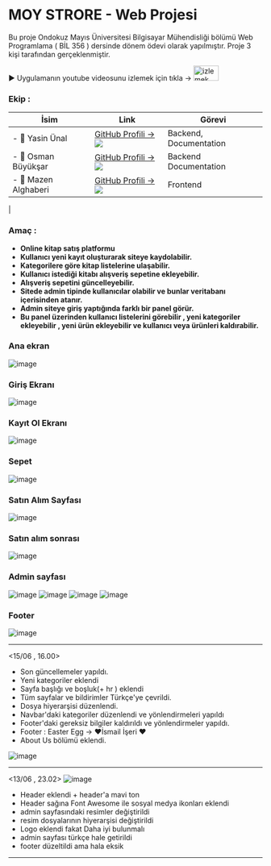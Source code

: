 
<h1>MOY STRORE - Web Projesi </h1> 

Bu proje Ondokuz Mayıs Üniversitesi Bilgisayar Mühendisliği bölümü Web Programlama ( BİL 356 ) dersinde dönem ödevi olarak yapılmıştır. Proje 3 kişi tarafından gerçeklenmiştir.

<p>	▶️ Uygulamanın youtube videosunu izlemek için tıkla -> 
  <a href="https://www.youtube.com/watch?v=bxDhUz2oW_E&t=143s&ab_channel=YAS%C4%B0N%C3%9CNAL">
    <img border="0" alt="izlemek için tıkla" src="https://upload.wikimedia.org/wikipedia/commons/thumb/0/09/YouTube_full-color_icon_%282017%29.svg/2560px-YouTube_full-       color_icon_%282017%29.svg.png" width="50" height="30">
  </a> 
</p>


### Ekip :

| İsim  | Link  | Görevi |
|---|---|---|
| - 👋 Yasin Ünal  | [GitHub Profili -> ![](https://user-images.githubusercontent.com/56133248/156841715-8667ec6a-2e1c-48ba-a42e-6f6a09ff5478.png)](https://github.com/Pilestin) | Backend, Documentation |
| - 👋 Osman Büyükşar   | [GitHub Profili -> ![](https://user-images.githubusercontent.com/56133248/156841715-8667ec6a-2e1c-48ba-a42e-6f6a09ff5478.png)](https://github.com/OsmanBuyuksar)  | Backend Documentation |
| - 👋 Mazen Alghaberi   | [GitHub Profili -> ![](https://user-images.githubusercontent.com/56133248/156841715-8667ec6a-2e1c-48ba-a42e-6f6a09ff5478.png)](https://github.com/m3zen) | Frontend | 
|

### Amaç :

- **Online kitap satış platformu**
- **Kullanıcı yeni kayıt oluşturarak siteye kaydolabilir.**
- **Kategorilere göre kitap listelerine ulaşabilir.**
- **Kullanıcı istediği kitabı alışveriş sepetine ekleyebilir.**
- **Alışveriş sepetini güncelleyebilir.**
- **Sitede admin tipinde kullanıcılar olabilir ve bunlar veritabanı içerisinden atanır.**
- **Admin siteye giriş yaptığında  farklı bir panel görür.** 
- **Bu panel üzerinden kullanıcı listelerini görebilir , yeni kategoriler ekleyebilir , yeni ürün ekleyebilir ve kullanıcı veya ürünleri kaldırabilir.** 

### Ana ekran 

![image](https://user-images.githubusercontent.com/56133248/175609238-39cc1959-bb85-45ad-aa0f-b5c7711ea7ad.png)

### Giriş Ekranı 

![image](https://user-images.githubusercontent.com/56133248/175609279-d75e38fd-7360-4dc9-9238-4673b70820ec.png)

### Kayıt Ol Ekranı 

![image](https://user-images.githubusercontent.com/56133248/175609393-c786176e-cc11-4e60-ab65-eb08ff3cb9bd.png)

### Sepet 

![image](https://user-images.githubusercontent.com/56133248/175609784-a90f9706-5a5f-47d6-8d9b-a6e85a9993b3.png)

### Satın Alım Sayfası 

![image](https://user-images.githubusercontent.com/56133248/175609905-c5ce804c-d02a-49bd-8adf-d361d5d1ed36.png)


### Satın alım sonrası 

![image](https://user-images.githubusercontent.com/56133248/175609949-bd2081e9-d911-4549-b64e-d7ceaedfb02d.png)

### Admin sayfası 

![image](https://user-images.githubusercontent.com/56133248/175610042-b08c28fd-1e0a-476b-9fa9-51581ad7ea92.png)
![image](https://user-images.githubusercontent.com/56133248/175610089-e9f4cf4a-c4a2-49fa-a8bb-8b6b2f0d56bb.png)
![image](https://user-images.githubusercontent.com/56133248/175610102-42ddcb96-9fb7-43b6-ba34-c3a64744f6ee.png)
![image](https://user-images.githubusercontent.com/56133248/175610264-75f28c43-2b3f-4afe-8d5c-240cfd77af39.png)

### Footer 

![image](https://user-images.githubusercontent.com/56133248/175610729-e570fb0b-259d-4496-8325-3c7b1b1e9e58.png)



-----------------------------------------------------------------
<15/06 , 16.00>


- Son güncellemeler yapıldı. 
- Yeni kategoriler eklendi 
- Sayfa başlığı ve boşluk(+ hr ) eklendi 
- Tüm sayfalar ve bildirimler Türkçe'ye çevrildi. 
- Dosya hiyerarşisi düzenlendi. 
- Navbar'daki kategoriler düzenlendi ve yönlendirmeleri yapıldı
- Footer'daki gereksiz bilgiler kaldırıldı ve yönlendirmeler yapıldı.
- Footer : Easter Egg -> ❤️İsmail İşeri ❤️ 
- About Us bölümü eklendi. 

![image](https://user-images.githubusercontent.com/56133248/173833521-14b3b958-3693-4dc7-a8be-a81e180bfe8e.png)



-----------------------------------------------------------------
<13/06 , 23.02> 
![image](https://user-images.githubusercontent.com/56133248/173435783-46d57f7a-8543-44b9-9709-e0975b200169.png)


- Header eklendi + header'a mavi ton
- Header sağına Font Awesome ile sosyal medya ikonları eklendi
- admin sayfasındaki resimler değiştirildi
- resim dosyalarının hiyerarşisi değiştirildi 
- Logo eklendi fakat Daha iyi bulunmalı 
- admin sayfası türkçe hale getirildi 
- footer düzeltildi ama hala eksik 
-----------------------------------------------------------------

